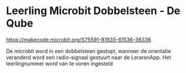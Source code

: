 # Leerling Microbit Dobbelsteen - De Qube

https://makecode.microbit.org/S75591-81935-61536-36336

De microbit word in een dobbelsteen gestopt, wanneer de orientatie veranderd word een radio-signaal gestuurt naar de LerarenApp. Het leerlingnummer word van te voren ingesteld